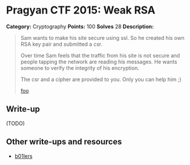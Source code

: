 # Pragyan CTF 2015: Weak RSA

**Category:** Cryptography
**Points:** 100
**Solves** 28
**Description:**

> Sam wants to make his site secure using ssl. So he created his own RSA key pair and submitted a csr.
>
> Over time Sam feels that the traffic from his site is not secure and people tapping the network are reading his messages. He wants someone to verify the integrity of his encryption.
>
> The csr and a cipher are provided to you. Only you can help him ;)
>
> [foo](foo)

## Write-up

(TODO)

## Other write-ups and resources

* [b01lers](https://b01lers.net/challenges/Pragyan%202015/Weak%20RSA/36/)
